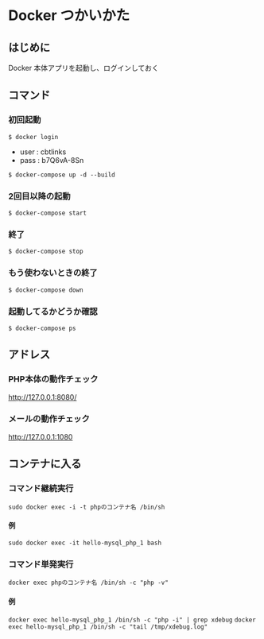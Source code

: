 # Docker つかいかた

## はじめに

Docker 本体アプリを起動し、ログインしておく

## コマンド

### 初回起動

`$ docker login`

- user : cbtlinks
- pass : b7Q6vA-8Sn

`$ docker-compose up -d --build`

### 2回目以降の起動

`$ docker-compose start`

### 終了

`$ docker-compose stop`

### もう使わないときの終了

`$ docker-compose down`

### 起動してるかどうか確認

`$ docker-compose ps`

## アドレス

### PHP本体の動作チェック

http://127.0.0.1:8080/

### メールの動作チェック

http://127.0.0.1:1080

## コンテナに入る

### コマンド継続実行

`sudo docker exec -i -t phpのコンテナ名 /bin/sh`

#### 例

`sudo docker exec -it hello-mysql_php_1 bash`

### コマンド単発実行

`docker exec phpのコンテナ名 /bin/sh -c "php -v"`

#### 例

`docker exec hello-mysql_php_1 /bin/sh -c "php -i" | grep xdebug`
`docker exec hello-mysql_php_1 /bin/sh -c "tail /tmp/xdebug.log"`

